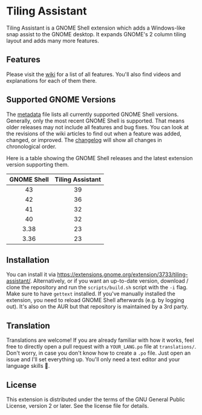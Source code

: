 # Tiling Assistant

Tiling Assistant is a GNOME Shell extension which adds a Windows-like snap assist to the GNOME desktop. It expands GNOME's 2 column tiling layout and adds many more features.

## Features

Please visit the [wiki](https://github.com/Leleat/Tiling-Assistant/wiki) for a list of all features. You'll also find videos and explanations for each of them there.

## Supported GNOME Versions

The [metadata](https://github.com/Leleat/Tiling-Assistant/blob/main/tiling-assistant%40leleat-on-github/metadata.json#L4) file lists all currently supported GNOME Shell versions. Generally, only the most recent GNOME Shell is supported. That means older releases may not include all features and bug fixes. You can look at the revisions of the wiki articles to find out when a feature was added, changed, or improved. The [changelog](https://github.com/Leleat/Tiling-Assistant/blob/main/CHANGELOG.md) will show all changes in chronological order.

Here is a table showing the GNOME Shell releases and the latest extension version supporting them.

| GNOME Shell | Tiling Assistant |
|:-------------:|:-----------:|
| 43 | 39 |
| 42 | 36 |
| 41 | 32 |
| 40 | 32 |
| 3.38 | 23 |
| 3.36 | 23 |

## Installation

You can install it via https://extensions.gnome.org/extension/3733/tiling-assistant/. Alternatively, or if you want an up-to-date version, download / clone the repository and run the `scripts/build.sh` script with the `-i` flag. Make sure to have `gettext` installed. If you've manually installed the extension, you need to reload GNOME Shell afterwards (e.g. by logging out). It's also on the AUR but that repository is maintained by a 3rd party.

## Translation

Translations are welcome! If you are already familiar with how it works, feel free to directly open a pull request with a `YOUR_LANG.po` file at `translations/`. Don't worry, in case you don't know how to create a `.po` file. Just open an issue and I'll set everything up. You'll only need a text editor and your language skills 🙂.

## License

This extension is distributed under the terms of the GNU General Public License, version 2 or later. See the license file for details.
